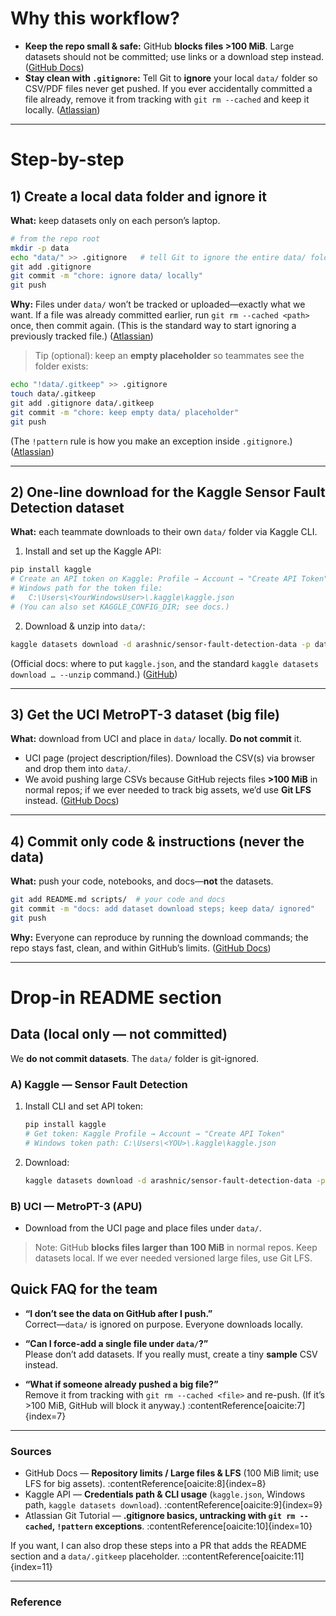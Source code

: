 

# Why this workflow?

* **Keep the repo small & safe:** GitHub **blocks files >100 MiB**. Large datasets should not be committed; use links or a download step instead. ([GitHub Docs][1])
* **Stay clean with `.gitignore`:** Tell Git to **ignore** your local `data/` folder so CSV/PDF files never get pushed. If you ever accidentally committed a file already, remove it from tracking with `git rm --cached` and keep it locally. ([Atlassian][2])

---

# Step-by-step 

## 1) Create a local data folder and ignore it

**What:** keep datasets only on each person’s laptop.

```bash
# from the repo root
mkdir -p data
echo "data/" >> .gitignore   # tell Git to ignore the entire data/ folder
git add .gitignore
git commit -m "chore: ignore data/ locally"
git push
```

**Why:** Files under `data/` won’t be tracked or uploaded—exactly what we want. If a file was already committed earlier, run `git rm --cached <path>` once, then commit again. (This is the standard way to start ignoring a previously tracked file.) ([Atlassian][2])

> Tip (optional): keep an **empty placeholder** so teammates see the folder exists:

```bash
echo "!data/.gitkeep" >> .gitignore
touch data/.gitkeep
git add .gitignore data/.gitkeep
git commit -m "chore: keep empty data/ placeholder"
git push
```

(The `!pattern` rule is how you make an exception inside `.gitignore`.) ([Atlassian][2])

---

## 2) One-line download for the **Kaggle Sensor Fault Detection** dataset

**What:** each teammate downloads to their own `data/` folder via Kaggle CLI.

1. Install and set up the Kaggle API:

```bash
pip install kaggle
# Create an API token on Kaggle: Profile → Account → "Create API Token"
# Windows path for the token file:
#   C:\Users\<YourWindowsUser>\.kaggle\kaggle.json
# (You can also set KAGGLE_CONFIG_DIR; see docs.)
```

2. Download & unzip into `data/`:

```bash
kaggle datasets download -d arashnic/sensor-fault-detection-data -p data --unzip
```

(Official docs: where to put `kaggle.json`, and the standard `kaggle datasets download … --unzip` command.) ([GitHub][3])

---

## 3) Get the **UCI MetroPT-3** dataset (big file)

**What:** download from UCI and place in `data/` locally. **Do not commit** it.

* UCI page (project description/files). Download the CSV(s) via browser and drop them into `data/`.
* We avoid pushing large CSVs because GitHub rejects files **>100 MiB** in normal repos; if we ever needed to track big assets, we’d use **Git LFS** instead. ([GitHub Docs][1])

---

## 4) Commit only code & instructions (never the data)

**What:** push your code, notebooks, and docs—**not** the datasets.

```bash
git add README.md scripts/  # your code and docs
git commit -m "docs: add dataset download steps; keep data/ ignored"
git push
```

**Why:** Everyone can reproduce by running the download commands; the repo stays fast, clean, and within GitHub’s limits. ([GitHub Docs][1])

---

# Drop-in README section 

## Data (local only — not committed)

We **do not commit datasets**. The `data/` folder is git-ignored.

### A) Kaggle — Sensor Fault Detection
1) Install CLI and set API token:
   ```bash
   pip install kaggle
   # Get token: Kaggle Profile → Account → "Create API Token"
   # Windows token path: C:\Users\<YOU>\.kaggle\kaggle.json

2. Download:

   ```bash
   kaggle datasets download -d arashnic/sensor-fault-detection-data -p data --unzip
   ```

### B) UCI — MetroPT-3 (APU)

* Download from the UCI page and place files under `data/`.

> Note: GitHub **blocks files larger than 100 MiB** in normal repos.
> Keep datasets local. If we ever needed versioned large files, use Git LFS.



## Quick FAQ for the team
- **“I don’t see the data on GitHub after I push.”**  
  Correct—`data/` is ignored on purpose. Everyone downloads locally.

- **“Can I force-add a single file under `data/`?”**  
  Please don’t add datasets. If you really must, create a tiny **sample** CSV instead.

- **“What if someone already pushed a big file?”**  
  Remove it from tracking with `git rm --cached <file>` and re-push. (If it’s >100 MiB, GitHub will block it anyway.) :contentReference[oaicite:7]{index=7}

---

### Sources
- GitHub Docs — **Repository limits / Large files & LFS** (100 MiB limit; use LFS for big assets). :contentReference[oaicite:8]{index=8}  
- Kaggle API — **Credentials path & CLI usage** (`kaggle.json`, Windows path, `kaggle datasets download`). :contentReference[oaicite:9]{index=9}  
- Atlassian Git Tutorial — **.gitignore basics, untracking with `git rm --cached`, `!pattern` exceptions**. :contentReference[oaicite:10]{index=10}

If you want, I can also drop these steps into a PR that adds the README section and a `data/.gitkeep` placeholder.
::contentReference[oaicite:11]{index=11}

---
### Reference
[1]: https://docs.github.com/enterprise-cloud%40latest/repositories/working-with-files/managing-large-files/about-large-files-on-github?utm_source=chatgpt.com "About large files on GitHub - GitHub Enterprise Cloud Docs"
[2]: https://www.atlassian.com/git/tutorials/saving-changes/gitignore?utm_source=chatgpt.com ".gitignore file - ignoring files in Git | Atlassian Git Tutorial"
[3]: https://github.com/Kaggle/kaggle-api/blob/main/docs/README.md?utm_source=chatgpt.com "kaggle-api/docs/README.md at main · Kaggle/kaggle-api · GitHub"
